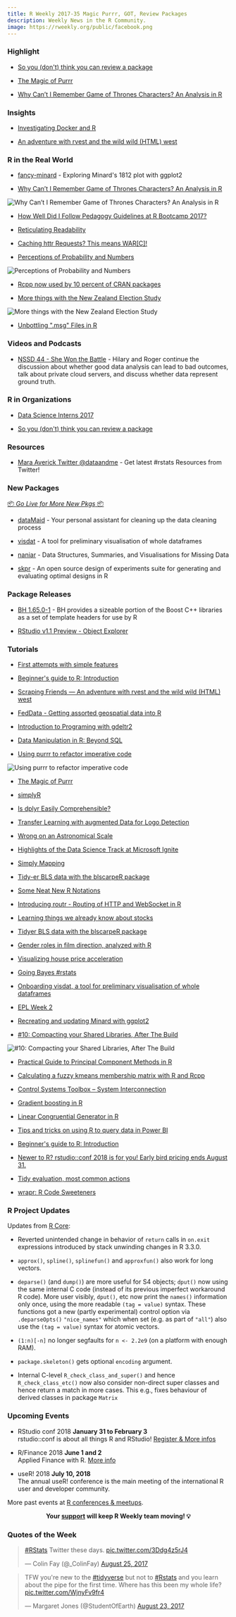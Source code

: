 ```yaml
---
title: R Weekly 2017-35 Magic Purrr, GOT, Review Packages
description: Weekly News in the R Community.
image: https://rweekly.org/public/facebook.png
---
```


###  Highlight

+ [So you (don't) think you can review a package](http://ropensci.org/blog/blog/2017/08/22/first-package-review)

+ [The Magic of Purrr](http://ctlente.com/en/purrr-magic/)

+ [Why Can’t I Remember Game of Thrones Characters? An Analysis in R](http://colinfay.me/game-of-thrones-characters-r/)

### Insights

+ [Investigating Docker and R](http://o2r.info/2016/12/15/investigating-docker-and-R/)

+ [An adventure with rvest and the wild wild (HTML) west](https://batteriesnotincluded.rbind.io/post/2017/08/scraping-friends/)

###  R in the Real World

+ [fancy-minard](https://github.com/andrewheiss/fancy-minard) - Exploring Minard's 1812 plot with ggplot2

+ [Why Can’t I Remember Game of Thrones Characters? An Analysis in R](http://colinfay.me/game-of-thrones-characters-r/)

![Why Can’t I Remember Game of Thrones Characters? An Analysis in R](https://raw.githubusercontent.com/ColinFay/colinfay.github.io/master/uploads/2017/08/chr_shows_game_of_thrones.png)

+ [How Well Did I Follow Pedagogy Guidelines at R Bootcamp 2017?](https://kellieotto.github.io/posts/2017/08/r-bootcamp/)

+ [Reticulating Readability](https://rud.is/b/2017/08/24/reticulating-readability/)

+ [Caching httr Requests? This means WAR[C]!](https://rud.is/b/2017/08/22/caching-httr-requests-this-means-warc/)

+ [Perceptions of Probability and Numbers](https://github.com/zonination/perceptions)

![Perceptions of Probability and Numbers](https://raw.githubusercontent.com/zonination/perceptions/51207062aa173777264d3acce0131e1e2456d966/joy1.png)

+ [Rcpp now used by 10 percent of CRAN packages](http://dirk.eddelbuettel.com/blog/2017/08/23#rcpp_10pc_of_CRAN)

+ [More things with the New Zealand Election Study](http://ellisp.github.io/blog/2017/08/20/nzes-so-far)

![More things with the New Zealand Election Study](https://ellisp.github.io/img/0108-screenshot-crosstabs-nzes.png)

+ [Unbottling ".msg" Files in R](https://rud.is/b/2017/08/25/unbottling-msg-files-in-r/)

###  Videos and Podcasts

+ [NSSD 44 - She Won the Battle](http://nssdeviations.com/44-she-won-the-battle) - Hilary and Roger continue the discussion about whether good data analysis can lead to bad outcomes, talk about private cloud servers, and discuss whether data represent ground truth.

###  R in Organizations

+ [Data Science Interns 2017](http://multithreaded.stitchfix.com/blog/2017/08/25/interns2017/)

+ [So you (don't) think you can review a package](http://ropensci.org/blog/blog/2017/08/22/first-package-review)

###  Resources

+ [Mara Averick Twitter @dataandme](https://twitter.com/dataandme)  - Get latest #rstats Resources from Twitter!

###  New Packages

<p class="added-hostname"><a href="https://rweekly.org/live" target="_blank" class="externalLink">📦 <i>Go Live for More New Pkgs</i> 📦</a></p>

+ [dataMaid](http://sandsynligvis.dk/articles/17/datamaid.html) - Your personal assistant for cleaning up the data cleaning process

+ [visdat](https://ropensci.org/blog/blog/2017/08/22/visdat) - A tool for preliminary visualisation of whole dataframes

+ [naniar](https://cran.r-project.org/web/packages/naniar/index.html) - Data Structures, Summaries, and Visualisations for Missing Data

+ [skpr](https://github.com/tylermorganwall/skpr) - An open source design of experiments suite for generating and evaluating optimal designs in R

### Package Releases

+ [BH 1.65.0-1](http://dirk.eddelbuettel.com/blog/2017/08/24#bh_1.65.0-1) - BH provides a sizeable portion of the Boost C++ libraries as a set of template headers for use by R

+ [RStudio v1.1 Preview - Object Explorer](https://blog.rstudio.com/2017/08/22/rstudio-v1-1-preview-object-explorer/)

###  Tutorials

+ [First attempts with simple features](http://johnmackintosh.com/2017-08-22-simply-mapping/)

+ [Beginner's guide to R: Introduction](http://www.computerworld.com.au/article/626207/beginner-guide-r-introduction/)

+ [Scraping Friends — An adventure with rvest and the wild wild (HTML) west](https://batteriesnotincluded.rbind.io/post/2017/08/scraping-friends/)

+ [FedData - Getting assorted geospatial data into R](http://ropensci.org/blog/technotes/2017/08/24/FedData-release)

+ [Introduction to Programing with gdeltr2](http://asbcllc.com/blog/2017/august/intro_to_programming_with_gdeltr2/index.html)

+ [Data Manipulation in R: Beyond SQL](https://www.red-gate.com/simple-talk/dotnet/software-tools/data-manipulation-in-r--beyond-sql/?platform=hootsuite)

+ [Using purrr to refactor imperative code](https://eric.netlify.com/2017/08/24/using-purrr-to-refactor-imperative-code/)

![Using purrr to refactor imperative code](https://d33wubrfki0l68.cloudfront.net/c20ccf935e6e2faf53ac44d4e6c6568682107b9d/4eb4b/post/water_challenge_files/figure-html/plots-1.png)

+ [The Magic of Purrr](http://ctlente.com/en/purrr-magic/)

+ [simplyR](http://www.sthda.com/english/wiki/simplyr)

+ [Is dplyr Easily Comprehensible?](http://www.win-vector.com/blog/2017/08/is-dplyr-easily-comprehensible/)

+ [Transfer Learning with augmented Data for Logo Detection](http://flovv.github.io/Logo_detection_transfer_learning_part2/)

+ [Wrong on an Astronomical Scale](https://matloff.wordpress.com/2017/08/20/wrong-on-an-astronomical-scale/)

+ [Highlights of the Data Science Track at Microsoft Ignite](http://blog.revolutionanalytics.com/2017/08/data-track-ignite.html)

+ [Simply Mapping](http://johnmackintosh.com/2017-08-22-simply-mapping/)

+ [Tidy-er BLS data with the blscarpeR package](http://www.datascienceriot.com//r/tidyblscar/)

+ [Some Neat New R Notations](http://www.win-vector.com/blog/2017/08/some-neat-new-r-notations/)

+ [Introducing routr - Routing of HTTP and WebSocket in R](http://www.data-imaginist.com/2017/Introducing-routr/)

+ [Learning things we already know about stocks](https://rviews.rstudio.com/2017/08/22/stocks/)

+ [Tidyer BLS data with the blscarpeR package](http://www.datascienceriot.com//r/tidyblscar/)

+ [Gender roles in film direction, analyzed with R](http://blog.revolutionanalytics.com/2017/08/gender-roles-in-film-direction.html)

+ [Visualizing house price acceleration](http://lenkiefer.github.io/2017/08/22/hpa-accelerate)

+ [Going Bayes #rstats](https://strengejacke.wordpress.com/2017/08/23/going-bayes-rstats/)

+ [Onboarding visdat, a tool for preliminary visualisation of whole dataframes](http://ropensci.org/blog/blog/2017/08/22/visdat)

+ [EPL Week 2](https://www.mytinyshinys.com/2017/08/23/epl2018-wk2)

+ [Recreating and updating Minard with ggplot2](http://blog.revolutionanalytics.com/2017/08/recreating-minard.html)

+ [#10: Compacting your Shared Libraries, After The Build](http://dirk.eddelbuettel.com/blog/2017/08/20#010_stripping_shared_libraries)

![#10: Compacting your Shared Libraries, After The Build](https://raw.githubusercontent.com/rweekly/image/master/2017-03/impactOfStripping.png)

+ [Practical Guide to Principal Component Methods in R](http://www.sthda.com/english/wiki/practical-guide-to-principal-component-methods-in-r)

+ [Calculating a fuzzy kmeans membership matrix with R and Rcpp](http://blog.revolutionanalytics.com/2017/08/kmeans-r-rcpp.html)

+ [Control Systems Toolbox – System Interconnection](https://rviews.rstudio.com/2017/08/24/control-systems-toolbox/)

+ [Gradient boosting in R](https://datascienceplus.com/gradient-boosting-in-r/)

+ [Linear Congruential Generator in R](http://www.aaronschlegel.com/linear-congruential-generator-r/)

+ [Tips and tricks on using R to query data in Power BI](http://blog.revolutionanalytics.com/2017/08/query-editor-tips.html)

+ [Beginner's guide to R: Introduction](https://www.computerworld.com.au/article/626207/beginner-guide-r-introduction/)

+ [Newer to R? rstudio::conf 2018 is for you! Early bird pricing ends August 31.](https://blog.rstudio.com/2017/08/25/rstudio-conf-2018-early-bird-pricing/)

+ [Tidy evaluation, most common actions](https://edwinth.github.io/blog/dplyr-recipes/)

+ [wrapr: R Code Sweeteners](http://www.win-vector.com/blog/2017/08/wrapr-r-code-sweeteners/)

<!--<div class="post-more-begin"></div><div class="post-more-end"></div>-->


###  R Project Updates

Updates from [R Core](http://developer.r-project.org/blosxom.cgi/R-devel/NEWS):

+ Reverted unintended change in behavior of `return` calls in `on.exit` expressions introduced by stack unwinding changes in R 3.3.0.

+ `approx()`, `spline()`, `splinefun()` and `approxfun()` also work for long vectors.

+ `deparse()` (and `dump()`) are more useful for S4 objects; `dput()` now using the same internal C code (instead of its previous imperfect workaround R code). More user visibly, `dput()`, etc now print the `names()` information only once, using the more readable `(tag = value)` syntax. These functions got a new (partly experimental) control option via `.deparseOpts()` `"nice_names"` which when set (e.g. as part of `"all"`) also use the `(tag = value)` syntax for atomic vectors.

+ `(1:n)[-n]` no longer segfaults for `n <- 2.2e9` (on a platform with enough RAM).

+ `package.skeleton()` gets optional `encoding` argument.

+ Internal C-level `R_check_class_and_super()` and hence `R_check_class_etc()` now also consider non-direct super classes and hence return a match in more cases. This e.g., fixes behaviour of derived classes in package `Matrix`

###  Upcoming Events

+ RStudio conf 2018 **January 31 to February 3** <br />
rstudio::conf is about all things R and RStudio! [Register & More infos](https://www.rstudio.com/conference/)

+ R/Finance 2018 **June 1 and 2** <br />
Applied Finance with R. [More info](http://www.rinfinance.com)

+ useR! 2018 **July 10, 2018** <br />
The annual useR! conference is the main meeting of the international R user and developer community.

More past events at [R conferences & meetups](https://conf.rweekly.org).


<p class="hide-support added-hostname support-rweekly" style="text-align: center;font-weight: bold;">Your <a class="non-visited externalLink" href="https://www.patreon.com/rweekly" onclick="pas(this)">support</a> will keep R Weekly team moving! 💡</p>


###  Quotes of the Week

<blockquote class="twitter-tweet" data-lang="en"><p lang="en" dir="ltr"><a href="https://twitter.com/hashtag/RStats?src=hash">#RStats</a> Twitter these days. <a href="https://t.co/3Ddg4z5rJ4">pic.twitter.com/3Ddg4z5rJ4</a></p>&mdash; Colin Fay (@_ColinFay) <a href="https://twitter.com/_ColinFay/status/901167200496750592">August 25, 2017</a></blockquote>

<blockquote class="twitter-tweet" data-lang="en"><p lang="en" dir="ltr">TFW you&#39;re new to the <a href="https://twitter.com/hashtag/tidyverse?src=hash">#tidyverse</a> but not to <a href="https://twitter.com/hashtag/Rstats?src=hash">#Rstats</a> and you learn about the pipe for the first time. Where has this been my whole life? <a href="https://t.co/WjnyFv9fr4">pic.twitter.com/WjnyFv9fr4</a></p>&mdash; Margaret Jones (@StudentOfEarth) <a href="https://twitter.com/StudentOfEarth/status/900416806736867328">August 23, 2017</a></blockquote>
